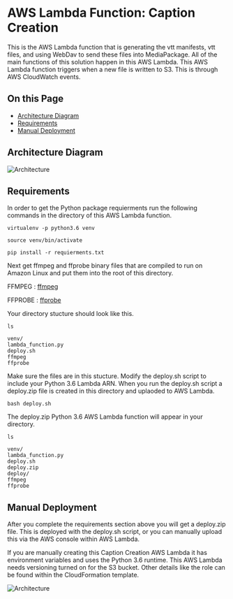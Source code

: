 # AWS Lambda Function: Caption Creation 

This is the AWS Lambda function that is generating the vtt manifests, vtt files, and using WebDav to send these files into MediaPackage. All of the main functions of this solution happen in this AWS Lambda. This AWS Lambda function triggers when a new file is written to S3. This is through AWS CloudWatch events. 

## On this Page

- [Architecture Diagram](#architecture-overview)
- [Requirements](#Requierments)
- [Manual Deployment](#deployment)

## Architecture Diagram 

![Architecture](../../images/lambda-diagram.png)

## Requirements

In order to get the Python package requierments run the following commands in the directory of this AWS Lambda function.

	virtualenv -p python3.6 venv
	
	source venv/bin/activate
	
	pip install -r requierments.txt
	
	
Next get ffmpeg and ffprobe binary files that are compiled to run on Amazon Linux and put them into the root of this directory. 

FFMPEG : [ffmpeg](https://rodeolabz-us-west-2.s3.amazonaws.com/live-streaming-on-aws/ffmpeg)

FFPROBE : [ffprobe](https://rodeolabz-us-west-2.s3.amazonaws.com/live-streaming-on-aws/ffprobe)

Your directory stucture should look like this. 

	ls
	
	venv/
	lambda_function.py
	deploy.sh
	ffmpeg
	ffprobe
	
	
Make sure the files are in this stucture. Modify the deploy.sh script to include your Python 3.6 Lambda ARN. When you run the deploy.sh script a deploy.zip file is created in this directory and uplaoded to AWS Lambda. 

	bash deploy.sh 
	

The deploy.zip Python 3.6 AWS Lambda function will appear in your directory.

	ls
	
	venv/
	lambda_function.py
	deploy.sh
	deploy.zip
	deploy/
	ffmpeg
	ffprobe
	

	
## Manual Deployment

After you complete the requirements section above you will get a deploy.zip file. This is deployed with the deploy.sh script, or you can manually upload this via the AWS console within AWS Lambda. 

If you are manually creating this Caption Creation AWS Lambda it has environment variables and uses the Python 3.6 runtime. This AWS Lambda needs versioning turned on for the S3 bucket. Other details like the role can be found within the CloudFormation template.


![Architecture](../../images/lambda-page.png)


